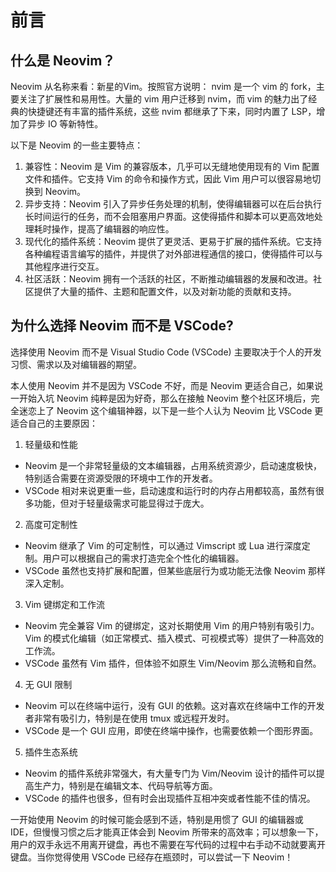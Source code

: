 # 前言

## 什么是 Neovim？

Neovim 从名称来看：新星的Vim。按照官方说明： nvim 是一个 vim 的 fork，主要关注了扩展性和易用性。大量的 vim 用户迁移到 nvim，而 vim 的魅力出了经典的快捷键还有丰富的插件系统，这些 nvim 都继承了下来，同时内置了 LSP，增加了异步 IO 等新特性。

以下是 Neovim 的一些主要特点：

1. 兼容性：Neovim 是 Vim 的兼容版本，几乎可以无缝地使用现有的 Vim 配置文件和插件。它支持 Vim 的命令和操作方式，因此 Vim 用户可以很容易地切换到 Neovim。
2. 异步支持：Neovim 引入了异步任务处理的机制，使得编辑器可以在后台执行长时间运行的任务，而不会阻塞用户界面。这使得插件和脚本可以更高效地处理耗时操作，提高了编辑器的响应性。
3. 现代化的插件系统：Neovim 提供了更灵活、更易于扩展的插件系统。它支持各种编程语言编写的插件，并提供了对外部进程通信的接口，使得插件可以与其他程序进行交互。
4. 社区活跃：Neovim 拥有一个活跃的社区，不断推动编辑器的发展和改进。社区提供了大量的插件、主题和配置文件，以及对新功能的贡献和支持。

## 为什么选择 Neovim 而不是 VSCode?

选择使用 Neovim 而不是 Visual Studio Code (VSCode) 主要取决于个人的开发习惯、需求以及对编辑器的期望。

本人使用 Neovim 并不是因为 VSCode 不好，而是 Neovim 更适合自己，如果说一开始入坑 Neovim 纯粹是因为好奇，那么在接触 Neovim 整个社区环境后，完全迷恋上了 Neovim 这个编辑神器，以下是一些个人认为 Neovim 比 VSCode 更适合自己的主要原因：

1. 轻量级和性能

- Neovim 是一个非常轻量级的文本编辑器，占用系统资源少，启动速度极快，特别适合需要在资源受限的环境中工作的开发者。
- VSCode 相对来说更重一些，启动速度和运行时的内存占用都较高，虽然有很多功能，但对于轻量级需求可能显得过于庞大。

2. 高度可定制性

- Neovim 继承了 Vim 的可定制性，可以通过 Vimscript 或 Lua 进行深度定制。用户可以根据自己的需求打造完全个性化的编辑器。
- VSCode 虽然也支持扩展和配置，但某些底层行为或功能无法像 Neovim 那样深入定制。

3. Vim 键绑定和工作流

- Neovim 完全兼容 Vim 的键绑定，这对长期使用 Vim 的用户特别有吸引力。Vim 的模式化编辑（如正常模式、插入模式、可视模式等）提供了一种高效的工作流。
- VSCode 虽然有 Vim 插件，但体验不如原生 Vim/Neovim 那么流畅和自然。

4. 无 GUI 限制

- Neovim 可以在终端中运行，没有 GUI 的依赖。这对喜欢在终端中工作的开发者非常有吸引力，特别是在使用 tmux 或远程开发时。
- VSCode 是一个 GUI 应用，即使在终端中操作，也需要依赖一个图形界面。

5. 插件生态系统

- Neovim 的插件系统非常强大，有大量专门为 Vim/Neovim 设计的插件可以提高生产力，特别是在编辑文本、代码导航等方面。
- VSCode 的插件也很多，但有时会出现插件互相冲突或者性能不佳的情况。

一开始使用 Neovim 的时候可能会感到不适，特别是用惯了 GUI 的编辑器或 IDE，但慢慢习惯之后才能真正体会到 Neovim 所带来的高效率；可以想象一下，用户的双手永远不用离开键盘，再也不需要在写代码的过程中右手动不动就要离开键盘。当你觉得使用 VSCode 已经存在瓶颈时，可以尝试一下 Neovim！

